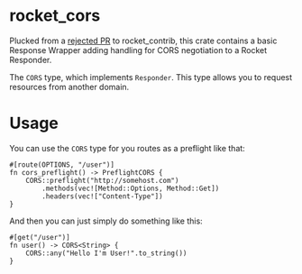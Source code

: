 # rocket_cors

Plucked from a [rejected PR][Rejected] to rocket_contrib, this crate contains a basic 
Response Wrapper adding handling for CORS negotiation to a Rocket Responder. 

The `CORS` type, which implements `Responder`. This type allows
you to request resources from another domain.

# Usage

You can use the `CORS` type for you routes as a preflight like that:

    #[route(OPTIONS, "/user")]
    fn cors_preflight() -> PreflightCORS {
        CORS::preflight("http://somehost.com")
            .methods(vec![Method::Options, Method::Get])
            .headers(vec!["Content-Type"])
    }

And then you can just simply do something like this:

    
    #[get("/user")]
    fn user() -> CORS<String> {
        CORS::any("Hello I'm User!".to_string())
    }
    

[Rejected]: https://github.com/SergioBenitez/Rocket/pull/141
